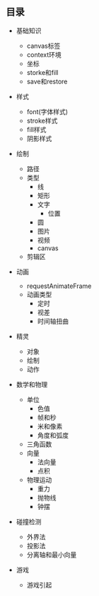 ## 目录

* 基础知识
    * canvas标签
    * context环境
    * 坐标
    * storke和fill        
    * save和restore
* 样式
    * font(字体样式)
    * stroke样式
    * fill样式
    * 阴影样式    
* 绘制    
    * 路径
    * 类型
        * 线
        * 矩形
        * 文字
            * 位置
        * 圆
        * 图片
        * 视频
        * canvas
    * 剪辑区


* 动画
    * requestAnimateFrame
    * 动画类型
        * 定时
        * 视差
        * 时间轴扭曲
* 精灵
    * 对象
    * 绘制
    * 动作

* 数学和物理
    * 单位
        * 色值
        * 帧和秒
        * 米和像素
        * 角度和弧度                
    * 三角函数
    * 向量
        * 法向量
        * 点积
    * 物理运动
        * 重力
        * 抛物线
        * 钟摆

* 碰撞检测
    * 外界法
    * 投影法
    * 分离轴和最小向量

* 游戏
    * 游戏引起
